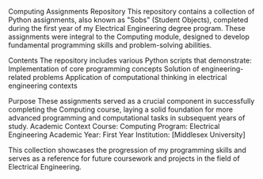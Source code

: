 Computing Assignments Repository
This repository contains a collection of Python assignments, also known as "Sobs" (Student Objects), completed during the first year of my Electrical Engineering degree program. 
These assignments were integral to the Computing module, designed to develop fundamental programming skills and problem-solving abilities.

Contents
The repository includes various Python scripts that demonstrate:
Implementation of core programming concepts
Solution of engineering-related problems
Application of computational thinking in electrical engineering contexts

Purpose
These assignments served as a crucial component in successfully completing the Computing course, laying a solid foundation for more advanced programming and computational tasks in subsequent years of study.
Academic Context
Course: Computing
Program: Electrical Engineering
Academic Year: First Year
Institution: [Middlesex University]

This collection showcases the progression of my programming skills and serves as a reference for future coursework and projects in the field of Electrical Engineering.
